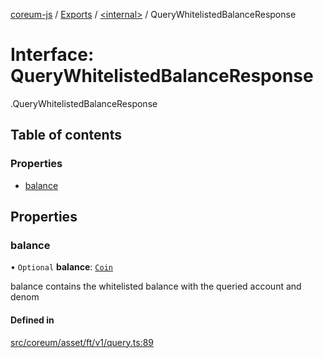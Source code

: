 [coreum-js](../README.md) / [Exports](../modules.md) / [<internal\>](../modules/internal_.md) / QueryWhitelistedBalanceResponse

# Interface: QueryWhitelistedBalanceResponse

[<internal>](../modules/internal_.md).QueryWhitelistedBalanceResponse

## Table of contents

### Properties

- [balance](internal_.QueryWhitelistedBalanceResponse.md#balance)

## Properties

### balance

• `Optional` **balance**: [`Coin`](../modules/internal_.md#coin)

balance contains the whitelisted balance with the queried account and denom

#### Defined in

[src/coreum/asset/ft/v1/query.ts:89](https://github.com/PyramydLabs/coreum-js/blob/cea84df/src/coreum/asset/ft/v1/query.ts#L89)
